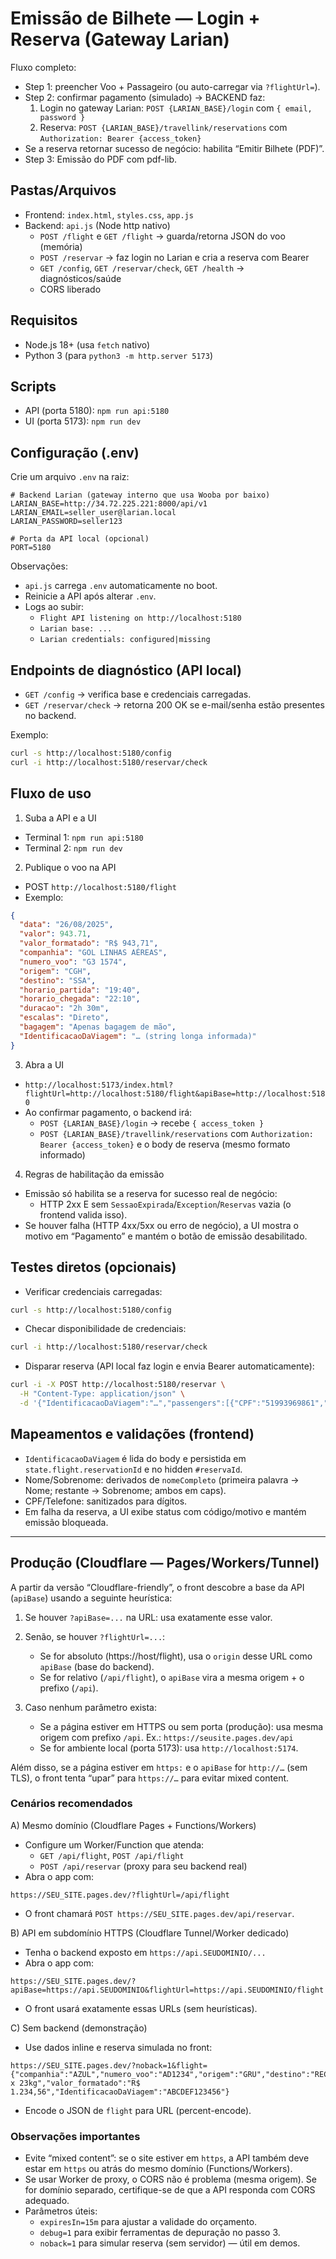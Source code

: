# Emissão de Bilhete — Login + Reserva (Gateway Larian)

Fluxo completo:
- Step 1: preencher Voo + Passageiro (ou auto-carregar via `?flightUrl=`).
- Step 2: confirmar pagamento (simulado) → BACKEND faz:
  1) Login no gateway Larian: `POST {LARIAN_BASE}/login` com `{ email, password }`
  2) Reserva: `POST {LARIAN_BASE}/travellink/reservations` com `Authorization: Bearer {access_token}`
- Se a reserva retornar sucesso de negócio: habilita “Emitir Bilhete (PDF)”.
- Step 3: Emissão do PDF com pdf-lib.

## Pastas/Arquivos

- Frontend: `index.html`, `styles.css`, `app.js`
- Backend: `api.js` (Node http nativo)
  - `POST /flight` e `GET /flight` → guarda/retorna JSON do voo (memória)
  - `POST /reservar` → faz login no Larian e cria a reserva com Bearer
  - `GET /config`, `GET /reservar/check`, `GET /health` → diagnósticos/saúde
  - CORS liberado

## Requisitos

- Node.js 18+ (usa `fetch` nativo)
- Python 3 (para `python3 -m http.server 5173`)

## Scripts

- API (porta 5180):
  `npm run api:5180`
- UI (porta 5173):
  `npm run dev`

## Configuração (.env)

Crie um arquivo `.env` na raiz:

```
# Backend Larian (gateway interno que usa Wooba por baixo)
LARIAN_BASE=http://34.72.225.221:8000/api/v1
LARIAN_EMAIL=seller_user@larian.local
LARIAN_PASSWORD=seller123

# Porta da API local (opcional)
PORT=5180
```

Observações:
- `api.js` carrega `.env` automaticamente no boot.
- Reinicie a API após alterar `.env`.
- Logs ao subir:
  - `Flight API listening on http://localhost:5180`
  - `Larian base: ...`
  - `Larian credentials: configured|missing`

## Endpoints de diagnóstico (API local)

- `GET /config` → verifica base e credenciais carregadas.
- `GET /reservar/check` → retorna 200 OK se e-mail/senha estão presentes no backend.

Exemplo:
```bash
curl -s http://localhost:5180/config
curl -i http://localhost:5180/reservar/check
```

## Fluxo de uso

1) Suba a API e a UI
- Terminal 1: `npm run api:5180`
- Terminal 2: `npm run dev`

2) Publique o voo na API
- POST `http://localhost:5180/flight`
- Exemplo:
```json
{
  "data": "26/08/2025",
  "valor": 943.71,
  "valor_formatado": "R$ 943,71",
  "companhia": "GOL LINHAS AÉREAS",
  "numero_voo": "G3 1574",
  "origem": "CGH",
  "destino": "SSA",
  "horario_partida": "19:40",
  "horario_chegada": "22:10",
  "duracao": "2h 30m",
  "escalas": "Direto",
  "bagagem": "Apenas bagagem de mão",
  "IdentificacaoDaViagem": "… (string longa informada)"
}
```

3) Abra a UI
- `http://localhost:5173/index.html?flightUrl=http://localhost:5180/flight&apiBase=http://localhost:5180`
- Ao confirmar pagamento, o backend irá:
  - `POST {LARIAN_BASE}/login` → recebe `{ access_token }`
  - `POST {LARIAN_BASE}/travellink/reservations` com `Authorization: Bearer {access_token}` e o body de reserva (mesmo formato informado)

4) Regras de habilitação da emissão
- Emissão só habilita se a reserva for sucesso real de negócio:
  - HTTP 2xx E sem `SessaoExpirada`/`Exception`/`Reservas` vazia (o frontend valida isso).
- Se houver falha (HTTP 4xx/5xx ou erro de negócio), a UI mostra o motivo em “Pagamento” e mantém o botão de emissão desabilitado.

## Testes diretos (opcionais)

- Verificar credenciais carregadas:
```bash
curl -s http://localhost:5180/config
```

- Checar disponibilidade de credenciais:
```bash
curl -i http://localhost:5180/reservar/check
```

- Disparar reserva (API local faz login e envia Bearer automaticamente):
```bash
curl -i -X POST http://localhost:5180/reservar \
  -H "Content-Type: application/json" \
  -d '{"IdentificacaoDaViagem":"…","passengers":[{"CPF":"51993969861","Nome":"LUCAS","Sexo":"M","Email":"l@larian.com.br","Telefone":{"NumeroDDD":"17","NumeroDDI":"55","NumeroTelefone":"991497968"},"Sobrenome":"SANTOS DA SILVA","Nascimento":"2002-01-01","FaixaEtaria":"ADT"}]}'
```

## Mapeamentos e validações (frontend)

- `IdentificacaoDaViagem` é lida do body e persistida em `state.flight.reservationId` e no hidden `#reservaId`.
- Nome/Sobrenome: derivados de `nomeCompleto` (primeira palavra → Nome; restante → Sobrenome; ambos em caps).
- CPF/Telefone: sanitizados para dígitos.
- Em falha da reserva, a UI exibe status com código/motivo e mantém emissão bloqueada.

---

## Produção (Cloudflare — Pages/Workers/Tunnel)

A partir da versão “Cloudflare-friendly”, o front descobre a base da API (`apiBase`) usando a seguinte heurística:

1) Se houver `?apiBase=...` na URL: usa exatamente esse valor.

2) Senão, se houver `?flightUrl=...`:
   - Se for absoluto (https://host/flight), usa o `origin` desse URL como `apiBase` (base do backend).
   - Se for relativo (`/api/flight`), o `apiBase` vira a mesma origem + o prefixo (`/api`).

3) Caso nenhum parâmetro exista:
   - Se a página estiver em HTTPS ou sem porta (produção): usa mesma origem com prefixo `/api`. Ex.: `https://seusite.pages.dev/api`
   - Se for ambiente local (porta 5173): usa `http://localhost:5174`.

Além disso, se a página estiver em `https:` e o `apiBase` for `http://…` (sem TLS), o front tenta “upar” para `https://…` para evitar mixed content.

### Cenários recomendados

A) Mesmo domínio (Cloudflare Pages + Functions/Workers)
- Configure um Worker/Function que atenda:
  - `GET /api/flight`, `POST /api/flight`
  - `POST /api/reservar` (proxy para seu backend real)
- Abra o app com:
```
https://SEU_SITE.pages.dev/?flightUrl=/api/flight
```
- O front chamará `POST https://SEU_SITE.pages.dev/api/reservar`.

B) API em subdomínio HTTPS (Cloudflare Tunnel/Worker dedicado)
- Tenha o backend exposto em `https://api.SEUDOMINIO/...`
- Abra o app com:
```
https://SEU_SITE.pages.dev/?apiBase=https://api.SEUDOMINIO&flightUrl=https://api.SEUDOMINIO/flight
```
- O front usará exatamente essas URLs (sem heurísticas).

C) Sem backend (demonstração)
- Use dados inline e reserva simulada no front:
```
https://SEU_SITE.pages.dev/?noback=1&flight={"companhia":"AZUL","numero_voo":"AD1234","origem":"GRU","destino":"REC","data":"30/09/2025","horario_partida":"08:15","horario_chegada":"11:45","duracao":"3h30","escalas":"Direto","bagagem":"1 x 23kg","valor_formatado":"R$ 1.234,56","IdentificacaoDaViagem":"ABCDEF123456"}
```
- Encode o JSON de `flight` para URL (percent-encode).

### Observações importantes
- Evite “mixed content”: se o site estiver em `https`, a API também deve estar em `https` ou atrás do mesmo domínio (Functions/Workers).
- Se usar Worker de proxy, o CORS não é problema (mesma origem). Se for domínio separado, certifique-se de que a API responda com CORS adequado.
- Parâmetros úteis:
  - `expiresIn=15m` para ajustar a validade do orçamento.
  - `debug=1` para exibir ferramentas de depuração no passo 3.
  - `noback=1` para simular reserva (sem servidor) — útil em demos.
